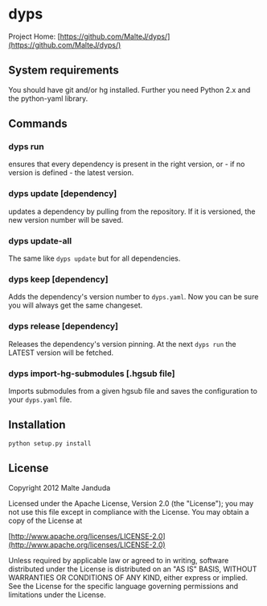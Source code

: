 # dyps

Project Home: [https://github.com/MalteJ/dyps/](https://github.com/MalteJ/dyps/)

## System requirements

You should have git and/or hg installed.
Further you need Python 2.x and the python-yaml library.

## Commands

### dyps run 
ensures that every dependency is present in the right version, or - if no version is defined - the latest version.

### dyps update [dependency]
updates a dependency by pulling from the repository. If it is versioned, the new version number will be saved.

### dyps update-all
The same like `dyps update` but for all dependencies.

### dyps keep [dependency]
Adds the dependency's version number to `dyps.yaml`. Now you can be sure you will always get the same changeset.

### dyps release [dependency]
Releases the dependency's version pinning. At the next `dyps run` the LATEST version will be fetched.

### dyps import-hg-submodules [.hgsub file]
Imports submodules from a given hgsub file and saves the configuration to your `dyps.yaml` file.

## Installation
    python setup.py install

## License
Copyright 2012 Malte Janduda

Licensed under the Apache License, Version 2.0 (the "License");
you may not use this file except in compliance with the License.
You may obtain a copy of the License at

[http://www.apache.org/licenses/LICENSE-2.0](http://www.apache.org/licenses/LICENSE-2.0)

Unless required by applicable law or agreed to in writing, software
distributed under the License is distributed on an "AS IS" BASIS,
WITHOUT WARRANTIES OR CONDITIONS OF ANY KIND, either express or implied.
See the License for the specific language governing permissions and
limitations under the License.
